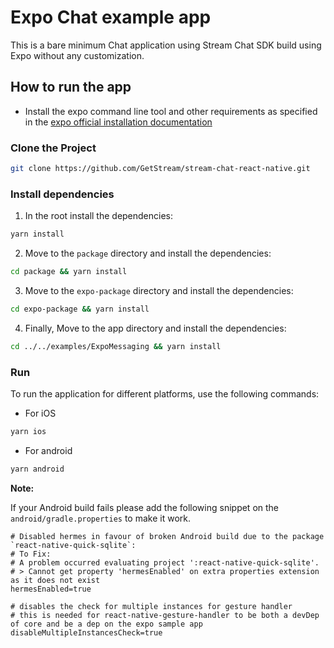 # Expo Chat example app

This is a bare minimum Chat application using Stream Chat SDK build using Expo without any customization.

## How to run the app

- Install the expo command line tool and other requirements as specified in the [expo official installation documentation](https://docs.expo.dev/get-started/installation/)

### Clone the Project

```bash
git clone https://github.com/GetStream/stream-chat-react-native.git
```

### Install dependencies
  
1. In the root install the dependencies:

```bash
yarn install
```

2. Move to the `package` directory and install the dependencies:

```bash
cd package && yarn install
```

3. Move to the `expo-package` directory and install the dependencies:

```bash
cd expo-package && yarn install
```

4. Finally, Move to the app directory and install the dependencies:

```bash
cd ../../examples/ExpoMessaging && yarn install
```

### Run

To run the application for different platforms, use the following commands:

- For iOS

```bash
yarn ios
```

- For android

```bash
yarn android
```

**Note:**

If your Android build fails please add the following snippet on the `android/gradle.properties` to make it work.

```
# Disabled hermes in favour of broken Android build due to the package `react-native-quick-sqlite`:
# To Fix:
# A problem occurred evaluating project ':react-native-quick-sqlite'.
# > Cannot get property 'hermesEnabled' on extra properties extension as it does not exist
hermesEnabled=true

# disables the check for multiple instances for gesture handler
# this is needed for react-native-gesture-handler to be both a devDep of core and be a dep on the expo sample app
disableMultipleInstancesCheck=true
```